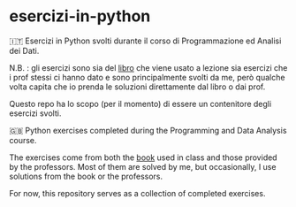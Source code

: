 # esercizi-in-python
🇮🇹
Esercizi in Python svolti durante il corso di Programmazione ed Analisi dei Dati.

N.B. : gli esercizi sono sia del [libro](http://www.andreamarino.it/python/thinkcspy/toc.html#) che viene usato a lezione sia esercizi che i prof stessi ci hanno dato e sono principalmente svolti da me, però qualche volta capita che io prenda le soluzioni direttamente dal libro o dai prof.

Questo repo ha lo scopo (per il momento) di essere un contenitore degli esercizi svolti.

🇬🇧
Python exercises completed during the Programming and Data Analysis course.  

The exercises come from both the [book](http://www.andreamarino.it/python/thinkcspy/toc.html#) used in class and those provided by the professors. Most of them are solved by me, but occasionally, I use solutions from the book or the professors.  

For now, this repository serves as a collection of completed exercises.
